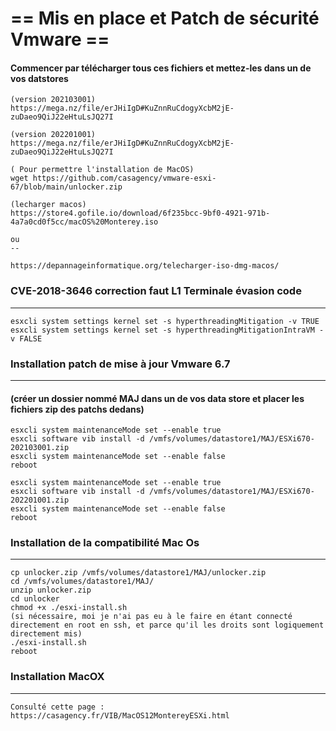# == Mis en place et Patch de sécurité Vmware ==
#### Commencer par télécharger tous ces fichiers et mettez-les dans un de vos datstores

    (version 202103001)
    https://mega.nz/file/erJHiIgD#KuZnnRuCdogyXcbM2jE-zuDaeo9QiJ22eHtuLsJQ27I

    (version 202201001)
    https://mega.nz/file/erJHiIgD#KuZnnRuCdogyXcbM2jE-zuDaeo9QiJ22eHtuLsJQ27I

    ( Pour permettre l'installation de MacOS)
    wget https://github.com/casagency/vmware-esxi-67/blob/main/unlocker.zip

    (lecharger macos)
    https://store4.gofile.io/download/6f235bcc-9bf0-4921-971b-4a7a0cd0f5cc/macOS%20Monterey.iso
    
    ou
    --
    
    https://depannageinformatique.org/telecharger-iso-dmg-macos/


### CVE-2018-3646 correction faut L1 Terminale évasion code
---------------------------------------------
    esxcli system settings kernel set -s hyperthreadingMitigation -v TRUE
    esxcli system settings kernel set -s hyperthreadingMitigationIntraVM -v FALSE


### Installation patch de mise à jour Vmware 6.7
----------------------------------------------
#### (créer un dossier nommé MAJ dans un de vos data store et placer les fichiers zip des patchs dedans)

    esxcli system maintenanceMode set --enable true
    esxcli software vib install -d /vmfs/volumes/datastore1/MAJ/ESXi670-202103001.zip
    esxcli system maintenanceMode set --enable false
    reboot

    esxcli system maintenanceMode set --enable true
    esxcli software vib install -d /vmfs/volumes/datastore1/MAJ/ESXi670-202201001.zip
    esxcli system maintenanceMode set --enable false
    reboot


### Installation de la compatibilité Mac Os
--------------------------------------
	cp unlocker.zip /vmfs/volumes/datastore1/MAJ/unlocker.zip
	cd /vmfs/volumes/datastore1/MAJ/
	unzip unlocker.zip
	cd unlocker
	chmod +x ./esxi-install.sh 
	(si nécessaire, moi je n'ai pas eu à le faire en étant connecté directement en root en ssh, et parce qu'il les droits sont logiquement directement mis)
	./esxi-install.sh
	reboot


### Installation MacOX
-----------------------
	Consulté cette page :
	https://casagency.fr/VIB/MacOS12MontereyESXi.html
